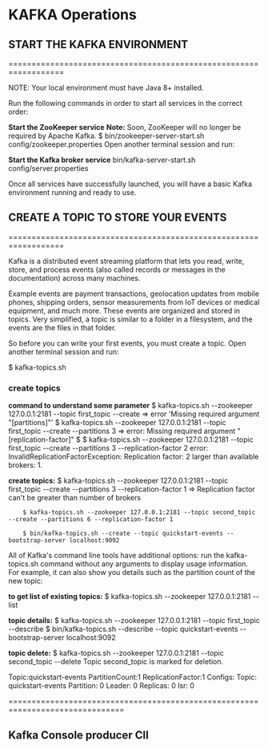 # KAFKA Operations

## START THE KAFKA ENVIRONMENT
==================================================================

NOTE: Your local environment must have Java 8+ installed.

Run the following commands in order to start all services in the correct order:

**Start the ZooKeeper service**
**Note:** Soon, ZooKeeper will no longer be required by Apache Kafka.
		$ bin/zookeeper-server-start.sh config/zookeeper.properties
Open another terminal session and run:

**Start the Kafka broker service**
		bin/kafka-server-start.sh config/server.properties

Once all services have successfully launched, you will have a basic Kafka environment running and ready to use.

## CREATE A TOPIC TO STORE YOUR EVENTS
==================================================================

Kafka is a distributed event streaming platform that lets you read, write, store, and process events (also called records or messages in the documentation) across many machines.

Example events are payment transactions, geolocation updates from mobile phones, shipping orders, sensor measurements from IoT devices or medical equipment, and much more. These events are organized and stored in topics. Very simplified, a topic is similar to a folder in a filesystem, and the events are the files in that folder.

So before you can write your first events, you must create a topic. Open another terminal session and run:

$ kafka-topics.sh

### create topics

**command to understand some parameter**
		$ kafka-topics.sh --zookeeper 127.0.0.1:2181 --topic first_topic --create		=> error 'Missing required argument "[partitions]"'
		$ kafka-topics.sh --zookeeper 127.0.0.1:2181 --topic first_topic --create --partitions 3		=> error:  Missing required argument "[replication-factor]"
		$ $ kafka-topics.sh --zookeeper 127.0.0.1:2181 --topic first_topic --create --partitions 3 --replication-factor 2		error: InvalidReplicationFactorException: Replication factor: 2 larger than available brokers: 1. 

**create topics:**
		$ kafka-topics.sh --zookeeper 127.0.0.1:2181 --topic first_topic --create --partitions 3 --replication-factor 1			=> Replication factor can't be greater than number of brokers

		$ kafka-topics.sh --zookeeper 127.0.0.1:2181 --topic second_topic --create --partitions 6 --replication-factor 1
		
		$ bin/kafka-topics.sh --create --topic quickstart-events --bootstrap-server localhost:9092

All of Kafka's command line tools have additional options: run the kafka-topics.sh command without any arguments to display usage information. For example, it can also show you details such as the partition count of the new topic:

**to get list of existing topics:**
		$ kafka-topics.sh --zookeeper 127.0.0.1:2181 --list

**topic details:**
		$ kafka-topics.sh --zookeeper 127.0.0.1:2181 --topic first_topic --describe
		$ bin/kafka-topics.sh --describe --topic quickstart-events --bootstrap-server localhost:9092


**topic delete:**
		$ kafka-topics.sh --zookeeper 127.0.0.1:2181 --topic second_topic --delete
		Topic second_topic is marked for deletion.
		

Topic:quickstart-events  PartitionCount:1    ReplicationFactor:1 Configs:
Topic: quickstart-events Partition: 0    Leader: 0   Replicas: 0 Isr: 0

		
===============================================================================

## Kafka Console producer ClI	
